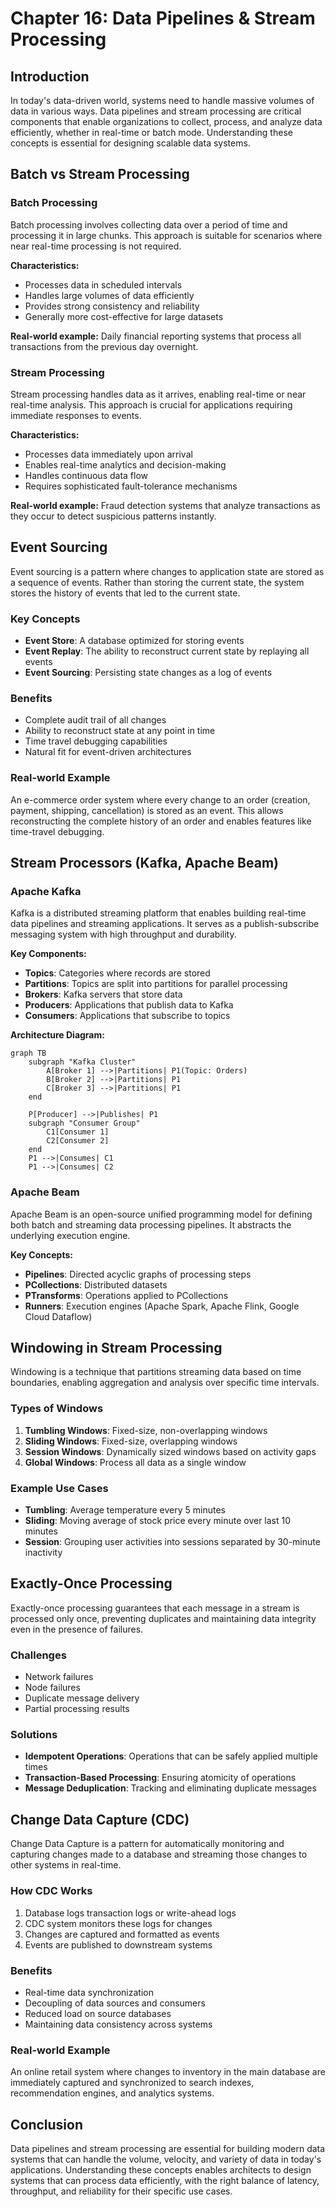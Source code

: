 # Chapter 16: Data Pipelines & Stream Processing

## Introduction

In today's data-driven world, systems need to handle massive volumes of data in various ways. Data pipelines and stream processing are critical components that enable organizations to collect, process, and analyze data efficiently, whether in real-time or batch mode. Understanding these concepts is essential for designing scalable data systems.

## Batch vs Stream Processing

### Batch Processing
Batch processing involves collecting data over a period of time and processing it in large chunks. This approach is suitable for scenarios where near real-time processing is not required.

**Characteristics:**
- Processes data in scheduled intervals
- Handles large volumes of data efficiently
- Provides strong consistency and reliability
- Generally more cost-effective for large datasets

**Real-world example:** Daily financial reporting systems that process all transactions from the previous day overnight.

### Stream Processing
Stream processing handles data as it arrives, enabling real-time or near real-time analysis. This approach is crucial for applications requiring immediate responses to events.

**Characteristics:**
- Processes data immediately upon arrival
- Enables real-time analytics and decision-making
- Handles continuous data flow
- Requires sophisticated fault-tolerance mechanisms

**Real-world example:** Fraud detection systems that analyze transactions as they occur to detect suspicious patterns instantly.

## Event Sourcing

Event sourcing is a pattern where changes to application state are stored as a sequence of events. Rather than storing the current state, the system stores the history of events that led to the current state.

### Key Concepts
- **Event Store**: A database optimized for storing events
- **Event Replay**: The ability to reconstruct current state by replaying all events
- **Event Sourcing**: Persisting state changes as a log of events

### Benefits
- Complete audit trail of all changes
- Ability to reconstruct state at any point in time
- Time travel debugging capabilities
- Natural fit for event-driven architectures

### Real-world Example
An e-commerce order system where every change to an order (creation, payment, shipping, cancellation) is stored as an event. This allows reconstructing the complete history of an order and enables features like time-travel debugging.

## Stream Processors (Kafka, Apache Beam)

### Apache Kafka
Kafka is a distributed streaming platform that enables building real-time data pipelines and streaming applications. It serves as a publish-subscribe messaging system with high throughput and durability.

**Key Components:**
- **Topics**: Categories where records are stored
- **Partitions**: Topics are split into partitions for parallel processing
- **Brokers**: Kafka servers that store data
- **Producers**: Applications that publish data to Kafka
- **Consumers**: Applications that subscribe to topics

**Architecture Diagram:**
```mermaid
graph TB
    subgraph "Kafka Cluster"
        A[Broker 1] -->|Partitions| P1(Topic: Orders)
        B[Broker 2] -->|Partitions| P1
        C[Broker 3] -->|Partitions| P1
    end
    
    P[Producer] -->|Publishes| P1
    subgraph "Consumer Group"
        C1[Consumer 1]
        C2[Consumer 2]
    end
    P1 -->|Consumes| C1
    P1 -->|Consumes| C2
```

### Apache Beam
Apache Beam is an open-source unified programming model for defining both batch and streaming data processing pipelines. It abstracts the underlying execution engine.

**Key Concepts:**
- **Pipelines**: Directed acyclic graphs of processing steps
- **PCollections**: Distributed datasets
- **PTransforms**: Operations applied to PCollections
- **Runners**: Execution engines (Apache Spark, Apache Flink, Google Cloud Dataflow)

## Windowing in Stream Processing

Windowing is a technique that partitions streaming data based on time boundaries, enabling aggregation and analysis over specific time intervals.

### Types of Windows

1. **Tumbling Windows**: Fixed-size, non-overlapping windows
2. **Sliding Windows**: Fixed-size, overlapping windows
3. **Session Windows**: Dynamically sized windows based on activity gaps
4. **Global Windows**: Process all data as a single window

### Example Use Cases
- **Tumbling**: Average temperature every 5 minutes
- **Sliding**: Moving average of stock price every minute over last 10 minutes
- **Session**: Grouping user activities into sessions separated by 30-minute inactivity

## Exactly-Once Processing

Exactly-once processing guarantees that each message in a stream is processed only once, preventing duplicates and maintaining data integrity even in the presence of failures.

### Challenges
- Network failures
- Node failures
- Duplicate message delivery
- Partial processing results

### Solutions
- **Idempotent Operations**: Operations that can be safely applied multiple times
- **Transaction-Based Processing**: Ensuring atomicity of operations
- **Message Deduplication**: Tracking and eliminating duplicate messages

## Change Data Capture (CDC)

Change Data Capture is a pattern for automatically monitoring and capturing changes made to a database and streaming those changes to other systems in real-time.

### How CDC Works
1. Database logs transaction logs or write-ahead logs
2. CDC system monitors these logs for changes
3. Changes are captured and formatted as events
4. Events are published to downstream systems

### Benefits
- Real-time data synchronization
- Decoupling of data sources and consumers
- Reduced load on source databases
- Maintaining data consistency across systems

### Real-world Example
An online retail system where changes to inventory in the main database are immediately captured and synchronized to search indexes, recommendation engines, and analytics systems.

## Conclusion

Data pipelines and stream processing are essential for building modern data systems that can handle the volume, velocity, and variety of data in today's applications. Understanding these concepts enables architects to design systems that can process data efficiently, with the right balance of latency, throughput, and reliability for their specific use cases.